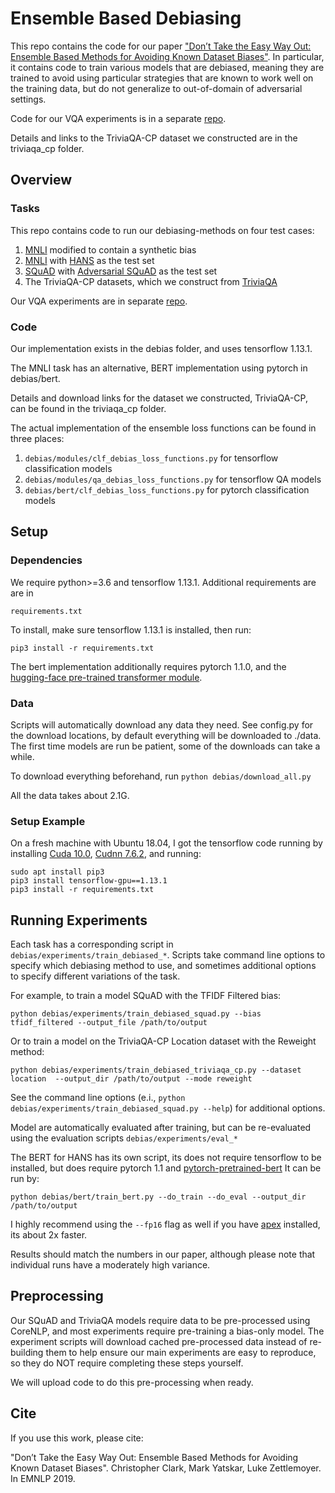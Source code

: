 # Ensemble Based Debiasing
This repo contains the code for our paper 
["Don’t Take the Easy Way Out: Ensemble Based Methods for Avoiding Known Dataset Biases"](https://arxiv.org/abs/1909.03683).
In particular, it contains code to train various models that are debiased, meaning they are trained to 
avoid using particular strategies that are known to work well on the training data, but do not generalize to
out-of-domain of adversarial settings. 

Code for our VQA experiments is in a separate [repo](https://github.com/chrisc36/bottom-up-attention-vqa).

Details and links to the TriviaQA-CP dataset we constructed are in the triviaqa_cp folder.
## Overview
### Tasks
This repo contains code to run our debiasing-methods on four test cases:

1. [MNLI](https://www.nyu.edu/projects/bowman/multinli/paper.pdf) modified to contain a synthetic bias 
2. [MNLI](https://www.nyu.edu/projects/bowman/multinli/paper.pdf) with [HANS](https://arxiv.org/abs/1902.01007) as the test set
3. [SQuAD](https://arxiv.org/abs/1606.05250) with [Adversarial SQuAD]() as the test set
4. The TriviaQA-CP datasets, which we construct from [TriviaQA](https://arxiv.org/abs/1705.03551)

Our VQA experiments are in separate [repo](https://github.com/chrisc36/bottom-up-attention-vqa).

### Code
Our implementation exists in the debias folder, and uses tensorflow 1.13.1. 

The MNLI task has an alternative, BERT implementation using pytorch in debias/bert.

Details and download links for the dataset we constructed, TriviaQA-CP, can be found in the triviaqa_cp folder. 

The actual implementation of the ensemble loss functions can be found in three places:

1. `debias/modules/clf_debias_loss_functions.py` for tensorflow classification models
2. `debias/modules/qa_debias_loss_functions.py` for tensorflow QA models
3. `debias/bert/clf_debias_loss_functions.py` for pytorch classification models


## Setup
### Dependencies
We require python>=3.6 and tensorflow 1.13.1. Additional requirements are are in

`requirements.txt`

To install, make sure tensorflow 1.13.1 is installed, then run:

`pip3 install -r requirements.txt`

The bert implementation additionally requires pytorch 1.1.0, and the 
[hugging-face pre-trained transformer module](https://github.com/huggingface/pytorch-transformers).

### Data
Scripts will automatically 
download any data they need. See config.py for the download locations, by default
everything will be downloaded to ./data.
The first time models are run be patient, some of the downloads can take a while.

To download everything beforehand, run `python debias/download_all.py`

All the data takes about 2.1G.

### Setup Example
On a fresh machine with Ubuntu 18.04, I got the tensorflow code running by installing [Cuda 10.0](https://developer.nvidia.com/cuda-10.0-download-archive?), 
[Cudnn 7.6.2](https://developer.nvidia.com/rdp/cudnn-archive), 
and running:

```
sudo apt install pip3
pip3 install tensorflow-gpu==1.13.1
pip3 install -r requirements.txt
```

## Running Experiments
Each task has a corresponding script in `debias/experiments/train_debiased_*`. 
Scripts take command line options
to specify which debiasing method to use, and sometimes additional options to specify
different variations of the task. 

For example, to train a model SQuAD with the TFIDF Filtered bias:

`python debias/experiments/train_debiased_squad.py --bias tfidf_filtered --output_file /path/to/output`

Or to train a model on the TriviaQA-CP Location dataset with the Reweight method:

`python debias/experiments/train_debiased_triviaqa_cp.py --dataset location 
--output_dir /path/to/output --mode reweight`

See the command line options (e.i., `python debias/experiments/train_debiased_squad.py --help`)
for additional options. 

Model are automatically evaluated after training, but can be re-evaluated using the evaluation scripts `debias/experiments/eval_*`

The BERT for HANS has its own script, its does not require tensorflow to be installed,
but does require pytorch 1.1 and [pytorch-pretrained-bert](https://github.com/huggingface/pytorch-transformers)
It can be run by:

`python debias/bert/train_bert.py --do_train --do_eval --output_dir /path/to/output`

I highly recommend using the `--fp16` flag as well if you have [apex](https://github.com/NVIDIA/apex) installed, its about 2x faster.


Results should match the numbers in our paper, although please note that individual runs have 
a moderately high variance. 

## Preprocessing
Our SQuAD and TriviaQA models require data to be pre-processed using CoreNLP, and 
most experiments require pre-training a bias-only model.
The experiment scripts will download cached pre-processed data instead
of re-building them to help ensure our main experiments are easy to reproduce,
so they do NOT require completing these steps yourself.

We will upload code to do this pre-processing when ready.

## Cite
If you use this work, please cite:

"Don’t Take the Easy Way Out: Ensemble Based Methods for Avoiding Known Dataset Biases". 
Christopher Clark, Mark Yatskar, Luke Zettlemoyer. In EMNLP 2019.
